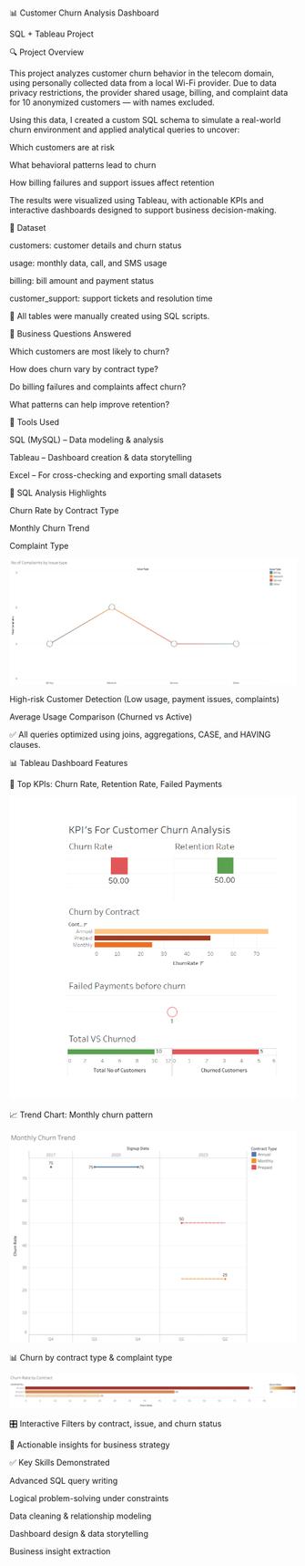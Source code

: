 📊 Customer Churn Analysis Dashboard

SQL + Tableau Project

🔍 Project Overview

This project analyzes customer churn behavior in the telecom domain, using personally collected data from a local Wi-Fi provider. Due to data privacy restrictions, the provider shared usage, billing, and complaint data for 10 anonymized customers — with names excluded.

Using this data, I created a custom SQL schema to simulate a real-world churn environment and applied analytical queries to uncover:

Which customers are at risk

What behavioral patterns lead to churn

How billing failures and support issues affect retention

The results were visualized using Tableau, with actionable KPIs and interactive dashboards designed to support business decision-making.


📁 Dataset

customers: customer details and churn status

usage: monthly data, call, and SMS usage

billing: bill amount and payment status

customer_support: support tickets and resolution time

📌 All tables were manually created using SQL scripts.

🧠 Business Questions Answered

Which customers are most likely to churn?

How does churn vary by contract type?

Do billing failures and complaints affect churn?

What patterns can help improve retention?

🔧 Tools Used

SQL (MySQL) – Data modeling & analysis

Tableau – Dashboard creation & data storytelling

Excel – For cross-checking and exporting small datasets

🧮 SQL Analysis Highlights

Churn Rate by Contract Type

Monthly Churn Trend

Complaint Type 

![Alt Text](Tableau/Sheet%201.png)

High-risk Customer Detection (Low usage, payment issues, complaints)

Average Usage Comparison (Churned vs Active)

✅ All queries optimized using joins, aggregations, CASE, and HAVING clauses.

📊 Tableau Dashboard Features

🔢 Top KPIs: Churn Rate, Retention Rate, Failed Payments

![Alt Text](Tableau/KPI%20Dashboard1.png)

📈 Trend Chart: Monthly churn pattern

![Alt Text](Tableau/Sheet%203.png)

📊 Churn by contract type & complaint type

![Alt Text](Tableau/Sheet%202.png)

🎛️ Interactive Filters by contract, issue, and churn status

🧭 Actionable insights for business strategy

✅ Key Skills Demonstrated

Advanced SQL query writing

Logical problem-solving under constraints

Data cleaning & relationship modeling

Dashboard design & data storytelling

Business insight extraction
